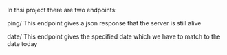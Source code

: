 In thsi project there are two endpoints:

ping/
This endpoint gives a json response that the server is still alive


date/
This endpoint gives the specified date which we have to match to the date today 
